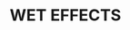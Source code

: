 ---
title: "WET EFFECTS"
price: "TBA"
desc: "Opis nije dostupan"
img_path: "/assets/img/A.MIG-2015.jpg"
brand: AMMO
available: true
cat: "tools"
subcat: "AUXILIARY PRODUCTS"
subsubcat: "SS"
---